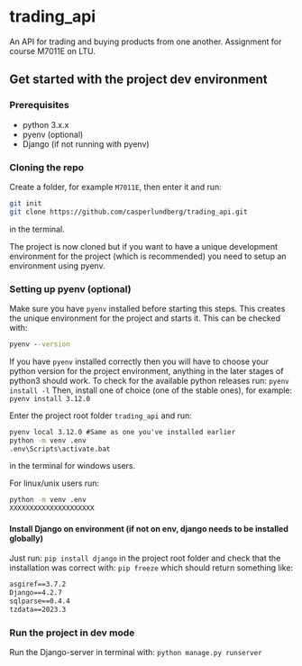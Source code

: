# trading_api
An API for trading and buying products from one another. Assignment for course M7011E on LTU.


## Get started with the project dev environment
### Prerequisites
- python 3.x.x
- pyenv (optional)
- Django (if not running with pyenv)

### Cloning the repo
Create a folder, for example `M7011E`, then enter it and run:
```bash
git init
git clone https://github.com/casperlundberg/trading_api.git
```
in the terminal.

The project is now cloned but if you want to have a unique development environment for the project (which is recommended) you need to setup an environment using pyenv.

### Setting up pyenv (optional)
Make sure you have `pyenv` installed before starting this steps. This creates the unique environment for the project and starts it. This can be checked with:
```cmd
pyenv --version
```

If you have `pyenv` installed correctly then you will have to choose your python version for the project environment, anything in the later stages of python3 should work. To check for the available python releases run:
`pyenv install -l`
Then, install one of choice (one of the stable ones), for example:
`pyenv install 3.12.0`

Enter the project root folder `trading_api` and run:
```cmd
pyenv local 3.12.0 #Same as one you've installed earlier
python -m venv .env
.env\Scripts\activate.bat
```
in the terminal for windows users.

For linux/unix users run:
```bash
python -m venv .env
XXXXXXXXXXXXXXXXXXXXX
```

#### Install Django on environment (if not on env, django needs to be installed globally)
Just run:
`pip install django`
in the project root folder and check that the installation was correct with:
`pip freeze`
which should return something like:
```cmd
asgiref==3.7.2
Django==4.2.7
sqlparse==0.4.4
tzdata==2023.3
```

### Run the project in dev mode
Run the Django-server in terminal with:
`python manage.py runserver`
